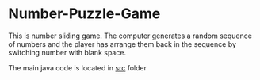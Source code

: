 # Number-Puzzle-Game

This is number sliding game.
The computer generates a random sequence of numbers and the player has arrange them back in the sequence by switching number with blank space.

The main java code is located in [src](https://github.com/khaneja-vansh/Number-Puzzle-Game/tree/main/Number%20Puzzle/src) folder
